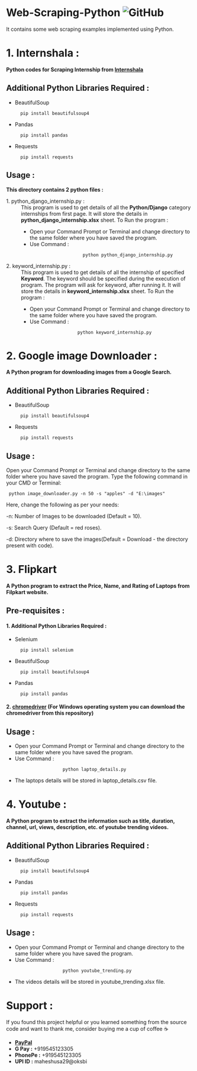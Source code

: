 # Web-Scraping-Python  <img alt="GitHub" src="https://img.shields.io/github/license/smahesh29/Web-Scraping-Python">
It contains some web scraping examples implemented using Python.

<h1>1. Internshala :</h1>
<b>Python codes for Scraping Internship from <a href="https://internshala.com/internships">Internshala</a></b>

<h2>Additional Python Libraries Required :</h2>

<ul>
  <li>BeautifulSoup</li>
  
      pip install beautifulsoup4
</ul>
<ul>
  <li>Pandas</li>
  
      pip install pandas
</ul>
<ul>
  <li>Requests</li>
  
      pip install requests
</ul>
<h2>Usage :</h2>
<b>This directory contains 2 python files :</b>
<dl>
  <dt>1. python_django_internship.py :</dt>
  <dd>This program is used to get details of all the <b>Python/Django</b> category internships from first page. It will store the details in <b>python_django_internship.xlsx</b> sheet. To Run the program :
    <ul>
         <li>Open your Command Prompt or Terminal and change directory to the same folder where you have saved the program.</li>
         <li>Use Command :</li>
  
                        python python_django_internship.py
                  
   </ul></dd>
  <dt>2. keyword_internship.py :</dt>
  <dd>This program is used to get details of all the internship of specified <b>Keyword</b>. The keyword should be specified during the execution of program. The program will ask for keyword, after running it. It will store the details in <b>keyword_internship.xlsx</b> sheet. To Run the program :
    <ul>
         <li>Open your Command Prompt or Terminal and change directory to the same folder where you have saved the program.</li>
         <li>Use Command :</li>
  
                      python keyword_internship.py
                  
   </ul></dd>
</dl>

<h1>2. Google image Downloader :</h1>
<b>A Python program for downloading images from a Google Search.</b>

<h2>Additional Python Libraries Required :</h2>

<ul>
  <li>BeautifulSoup</li>
  
      pip install beautifulsoup4
</ul>
<ul>
  <li>Requests</li>
  
      pip install requests
</ul>
<h2>Usage :</h2>

Open your Command Prompt or Terminal and change directory to the same folder where you have saved the program. Type the following command in your CMD or Terminal:

     python image_downloader.py -n 50 -s "apples" -d "E:\images"
     
Here, change the following as per your needs:

-n: Number of Images to be downloaded (Default = 10).

-s: Search Query (Default = red roses).

-d: Directory where to save the images(Default = Download - the directory present with code).

<h1>3. Flipkart</h1>
<b>A Python program to extract the Price, Name, and Rating of Laptops from Filpkart website.</b>

<h2>Pre-requisites :</h2>
<h4>1. Additional Python Libraries Required :</h4>

<ul>
  <li>Selenium</li>
  
      pip install selenium
</ul>
<ul>
  <li>BeautifulSoup</li>
  
      pip install beautifulsoup4
</ul>
<ul>
  <li>Pandas</li>
  
      pip install pandas
</ul>
<h4>2. <a href="https://chromedriver.chromium.org/downloads">chromedriver</a> (For Windows operating system you can download the chromedriver from this repository)</h4>
<h2>Usage :</h2>
<ul>
         <li>Open your Command Prompt or Terminal and change directory to the same folder where you have saved the program.</li>
         <li>Use Command :</li>
  
                      python laptop_details.py              
</ul>
<ul>
  <li>The laptops details will be stored in laptop_details.csv file.</li>
</ul>

<h1>4. Youtube :</h1>
<b>A Python program to extract the information such as title, duration, channel, url, views, description, etc. of youtube trending videos.</b>

<h2>Additional Python Libraries Required :</h2>

<ul>
  <li>BeautifulSoup</li>
  
      pip install beautifulsoup4
</ul>
<ul>
  <li>Pandas</li>
  
      pip install pandas
</ul>
<ul>
  <li>Requests</li>
  
      pip install requests
</ul>
<h2>Usage :</h2>
<ul>
         <li>Open your Command Prompt or Terminal and change directory to the same folder where you have saved the program.</li>
         <li>Use Command :</li>
  
                      python youtube_trending.py             
</ul>
<ul>
  <li>The videos details will be stored in youtube_trending.xlsx file.</li>
</ul>

# Support :
If you found this project helpful or you learned something from the source code and want to thank me, consider buying me a cup of coffee ☕
<ul>
    <li><a href="https://www.paypal.me/smahesh29"><b>PayPal</b></a></li>
    <li><b>G Pay :</b> +919545123305</li>
    <li><b>PhonePe :</b> +919545123305</li>
    <li><b>UPI ID :</b> maheshusa29@oksbi</li>
</ul>
